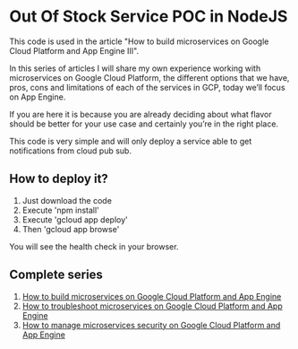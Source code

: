 # Out Of Stock Service POC in NodeJS

This code is used in the article "How to build microservices on Google Cloud Platform and App Engine III".

In this series of articles I will share my own experience working with microservices on Google Cloud Platform, the different options that we have, pros, cons and limitations of each of the services in GCP, today we’ll focus on App Engine.

If you are here it is because you are already deciding about what flavor should be better for your use case and certainly you’re in the right place.

This code is very simple and will only deploy a service able to get notifications from cloud pub sub.

## How to deploy it?

1. Just download the code 
2. Execute 
'npm install'
3. Execute
'gcloud app deploy'
4. Then
'gcloud app browse'

You will see the health check in your browser.

## Complete series
1. [How to build microservices on Google Cloud Platform and App Engine](https://around25.com/blog/how-to-build-microservices-on-google-cloud-platform-and-app-engine-i/)
1. [How to troubleshoot microservices on Google Cloud Platform and App Engine](https://around25.com/blog/how-to-build-microservices-on-google-cloud-platform-and-app-engine-ii-troubleshooting-your-microservices/)
1. [How to manage microservices security on Google Cloud Platform and App Engine](https://around25.com/blog/how-to-build-microservices-on-google-cloud-platform-and-app-engine-part-iii-security/)
